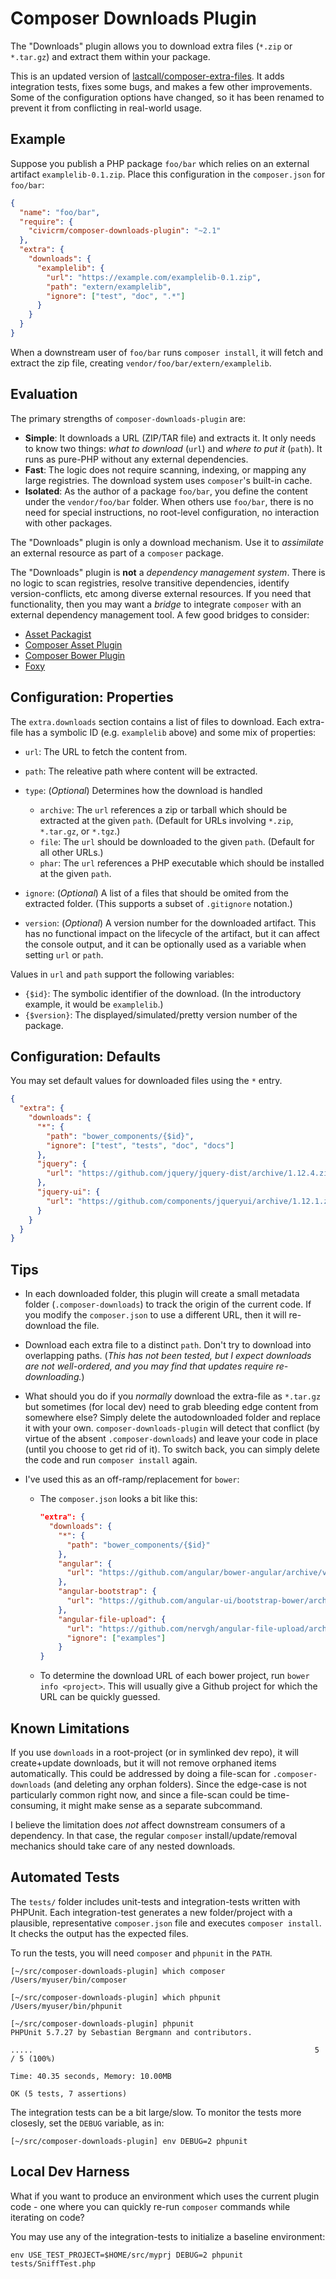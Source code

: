 Composer Downloads Plugin
===========================

The "Downloads" plugin allows you to download extra files (`*.zip` or `*.tar.gz`) and extract them within your package.

This is an updated version of [lastcall/composer-extra-files](https://github.com/LastCallMedia/ComposerExtraFiles/).
It adds integration tests, fixes some bugs, and makes a few other improvements. Some of the
configuration options have changed, so it has been renamed to prevent it from conflicting in real-world usage.

## Example

Suppose you publish a PHP package `foo/bar` which relies on an external artifact `examplelib-0.1.zip`. Place this configuration in the `composer.json` for `foo/bar`:

```json
{
  "name": "foo/bar",
  "require": {
    "civicrm/composer-downloads-plugin": "~2.1"
  },
  "extra": {
    "downloads": {
      "examplelib": {
        "url": "https://example.com/examplelib-0.1.zip",
        "path": "extern/examplelib",
        "ignore": ["test", "doc", ".*"]
      }
    }
  }
}
```

When a downstream user of `foo/bar` runs `composer install`, it will fetch and extract the zip file, creating `vendor/foo/bar/extern/examplelib`. 

## Evaluation

The primary strengths of `composer-downloads-plugin` are:

* __Simple__: It downloads a URL (ZIP/TAR file) and extracts it. It only needs to know two things: *what to download* (`url`) and *where to put it* (`path`). It runs as pure-PHP without any external dependencies.
* __Fast__: The logic does not require scanning, indexing, or mapping any large registries. The download system uses `composer`'s built-in cache.
* __Isolated__: As the author of a package `foo/bar`, you define the content under the `vendor/foo/bar` folder. When others use `foo/bar`, there is no need for special instructions, no root-level configuration, no interaction with other packages.

The "Downloads" plugin is only a download mechanism. Use it to *assimilate* an external resource as part of a `composer` package.

The "Downloads" plugin is __not__ a *dependency management system*. There is no logic to scan registries, resolve transitive dependencies, identify version-conflicts, etc among diverse external resources.  If you need that functionality, then you may want a *bridge* to integrate `composer` with an external dependency management tool. A few good bridges to consider:

* [Asset Packagist](https://asset-packagist.org/)
* [Composer Asset Plugin](https://github.com/fxpio/composer-asset-plugin)
* [Composer Bower Plugin](https://github.com/php-kit/composer-bower-plugin)
* [Foxy](https://github.com/fxpio/foxy)

## Configuration: Properties

The `extra.downloads` section contains a list of files to download. Each extra-file has a symbolic ID (e.g. `examplelib` above) and some mix of properties:

* `url`: The URL to fetch the content from.

* `path`: The releative path where content will be extracted.

* `type`: (*Optional*) Determines how the download is handled
    * `archive`: The `url` references a zip or tarball which should be extracted at the given `path`. (Default for URLs involving `*.zip`, `*.tar.gz`, or `*.tgz`.)
    * `file`: The `url` should be downloaded to the given `path`. (Default for all other URLs.)
    * `phar`: The `url` references a PHP executable which should be installed at the given `path`.

* `ignore`: (*Optional*) A list of a files that should be omited from the extracted folder. (This supports a subset of `.gitignore` notation.)

* `version`: (*Optional*) A version number for the downloaded artifact. This has no functional impact on the lifecycle of the artifact, but
   it can affect the console output, and it can be optionally used as a variable when setting `url` or `path`.

Values in `url` and `path` support the following variables:

* `{$id}`: The symbolic identifier of the download. (In the introductory example, it would be `examplelib`.)
* `{$version}`: The displayed/simulated/pretty version number of the package.

## Configuration: Defaults

You may set default values for downloaded files using the `*` entry.

```json
{
  "extra": {
    "downloads": {
      "*": {
        "path": "bower_components/{$id}",
        "ignore": ["test", "tests", "doc", "docs"]
      },
      "jquery": {
        "url": "https://github.com/jquery/jquery-dist/archive/1.12.4.zip"
      },
      "jquery-ui": {
        "url": "https://github.com/components/jqueryui/archive/1.12.1.zip"
      }
    }
  }
}
```

## Tips

* In each downloaded folder, this plugin will create a small metadata folder (`.composer-downloads`) to track the origin of the current code. If you modify the `composer.json` to use a different URL, then it will re-download the file.

* Download each extra file to a distinct `path`. Don't try to download into overlapping paths. (*This has not been tested, but I expect downloads are not well-ordered, and you may find that updates require re-downloading.*)

* What should you do if you *normally* download the extra-file as `*.tar.gz` but sometimes (for local dev) need to grab bleeding edge content from somewhere else?  Simply delete the autodownloaded folder and replace it with your own.  `composer-downloads-plugin` will detect that conflict (by virtue of the absent `.composer-downloads`) and leave your code in place (until you choose to get rid of it). To switch back, you can simply delete the code and run `composer install` again.

* I've used this as an off-ramp/replacement for `bower`:
    * The `composer.json` looks a bit like this:
        ```json
        "extra": {
          "downloads": {
            "*": {
              "path": "bower_components/{$id}"
            },
            "angular": {
              "url": "https://github.com/angular/bower-angular/archive/v1.5.11.zip"
            },
            "angular-bootstrap": {
              "url": "https://github.com/angular-ui/bootstrap-bower/archive/2.5.0.zip"
            },
            "angular-file-upload": {
              "url": "https://github.com/nervgh/angular-file-upload/archive/v1.1.6.zip",
              "ignore": ["examples"]
            }
        }
        ```
    * To determine the download URL of each bower project, run `bower info <project>`. This will usually give a Github project for which the URL can be quickly guessed.

## Known Limitations

If you use `downloads` in a root-project (or in symlinked dev repo), it will create+update downloads, but it will not remove orphaned items automatically.  This could be addressed by doing a file-scan for `.composer-downloads` (and deleting any orphan folders).  Since the edge-case is not particularly common right now, and since a file-scan could be time-consuming, it might make sense as a separate subcommand.

I believe the limitation does *not* affect downstream consumers of a dependency. In that case, the regular `composer` install/update/removal mechanics should take care of any nested downloads.

## Automated Tests

The `tests/` folder includes unit-tests and integration-tests written with
PHPUnit.  Each integration-test generates a new folder/project with a
plausible, representative `composer.json` file and executes `composer
install`.  It checks the output has the expected files.

To run the tests, you will need `composer` and `phpunit` in the `PATH`.

```
[~/src/composer-downloads-plugin] which composer
/Users/myuser/bin/composer

[~/src/composer-downloads-plugin] which phpunit
/Users/myuser/bin/phpunit

[~/src/composer-downloads-plugin] phpunit
PHPUnit 5.7.27 by Sebastian Bergmann and contributors.

.....                                                               5 / 5 (100%)

Time: 40.35 seconds, Memory: 10.00MB

OK (5 tests, 7 assertions)
```

The integration tests can be a bit large/slow. To monitor the tests more
closesly, set the `DEBUG` variable, as in:

```
[~/src/composer-downloads-plugin] env DEBUG=2 phpunit
```

## Local Dev Harness

What if you want to produce an environment which uses the current plugin
code - one where you can quickly re-run `composer` commands while
iterating on code?

You may use any of the integration-tests to initialize a baseline
environment:

```
env USE_TEST_PROJECT=$HOME/src/myprj DEBUG=2 phpunit tests/SniffTest.php
```
